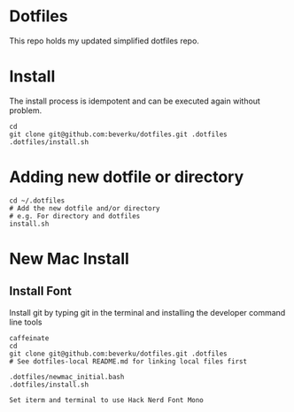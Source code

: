 # Dotfiles
This repo holds my updated simplified dotfiles repo.

# Install
The install process is idempotent and can be executed again without problem.

~~~
cd
git clone git@github.com:beverku/dotfiles.git .dotfiles
.dotfiles/install.sh
~~~

# Adding new dotfile or directory

~~~
cd ~/.dotfiles
# Add the new dotfile and/or directory
# e.g. For directory and dotfiles
install.sh
~~~


# New Mac Install

## Install Font
Install git by typing git in the terminal and installing the developer command line tools


~~~
caffeinate
cd
git clone git@github.com:beverku/dotfiles.git .dotfiles
# See dotfiles-local README.md for linking local files first

.dotfiles/newmac_initial.bash
.dotfiles/install.sh

Set iterm and terminal to use Hack Nerd Font Mono
~~~
